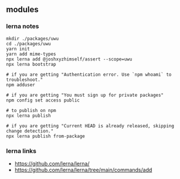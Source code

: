 ## modules

### lerna notes

```
mkdir ./packages/uwu
cd ./packages/uwu
yarn init
yarn add mime-types
npx lerna add @joshxyzhimself/assert --scope=uwu
npx lerna bootstrap

# if you are getting "Authentication error. Use `npm whoami` to troubleshoot."
npm adduser

# if you are getting "You must sign up for private packages"
npm config set access public

# to publish on npm
npx lerna publish

# if you are getting "Current HEAD is already released, skipping change detection."
npx lerna publish from-package
```

### lerna links

- https://github.com/lerna/lerna/
- https://github.com/lerna/lerna/tree/main/commands/add
